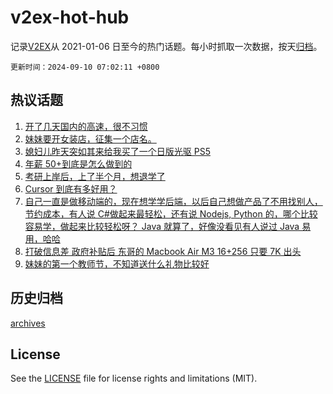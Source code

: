 # v2ex-hot-hub

 记录[V2EX](https://www.v2ex.com/)从 2021-01-06 日至今的热门话题。每小时抓取一次数据，按天[归档](archives)。

`更新时间：2024-09-10 07:02:11 +0800`

## 热议话题

1. [开了几天国内的高速，很不习惯](https://www.v2ex.com/t/1071192)
1. [妹妹要开女装店，征集一个店名。](https://www.v2ex.com/t/1071221)
1. [媳妇儿昨天突如其来给我买了一个日版光驱 PS5](https://www.v2ex.com/t/1071181)
1. [年薪 50+到底是怎么做到的](https://www.v2ex.com/t/1071291)
1. [考研上岸后，上了半个月，想退学了](https://www.v2ex.com/t/1071332)
1. [Cursor 到底有多好用？](https://www.v2ex.com/t/1071177)
1. [自己一直是做移动端的，现在想学学后端，以后自己想做产品了不用找别人，节约成本，有人说 C#做起来最轻松，还有说 Nodejs, Python 的，哪个比较容易学，做起来比较轻松呀？ Java 就算了，好像没看见有人说过 Java 易用，哈哈](https://www.v2ex.com/t/1071201)
1. [打破信息差 政府补贴后 东哥的 Macbook Air M3 16+256 只要 7K 出头](https://www.v2ex.com/t/1071270)
1. [妹妹的第一个教师节，不知道送什么礼物比较好](https://www.v2ex.com/t/1071294)

## 历史归档

[archives](archives)

## License

See the [LICENSE](LICENSE) file for license rights and limitations (MIT).
